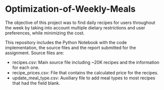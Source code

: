 # Optimization-of-Weekly-Meals

The objective of this project was to find daily recipes for users throughout the week by taking into account multiple dietary restrictions and user preferences, while minimizing the cost.

This repository includes the Python Notebook with the code implementation, the source files and the report submitted for the assignment.
Source files are:
 - recipes.csv: Main source file including ~20K recipes and the information for each one.
 - recipe_prices.csv: File that contains the calculated price for the recipes.
 - update_meal_type.csv: Auxiliary file to add meal types to most recipes that had the field blank.
